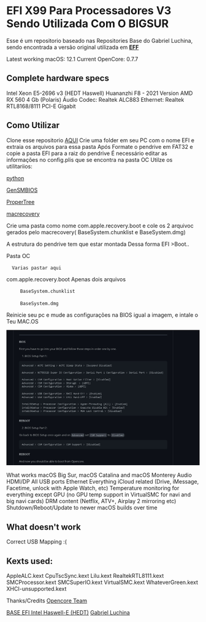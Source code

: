 # EFI X99 Para Processadores V3 Sendo Utilizada Com O BIGSUR

Esse é um repositorio baseado nas Repositories Base do  Gabriel Luchina, sendo encontrada a versão  original utilizada em  **[EFF](https://github.com/luchina-gabriel/EFI-X99-HUANANZHI-F8-INTEL-XEON-V3-RX-580-8GB)**

Latest working macOS: 12.1
Current OpenCore: 0.7.7

## Complete hardware specs

Intel Xeon E5-2696 v3 (HEDT Haswell)
Huananzhi F8 - 2021 Version
AMD RX 560 4 Gb (Polaris)
Áudio Codec: Realtek ALC883
Ethernet: Realtek RTL8168/8111 PCI-E Gigabit



## Como Utilizar

Clone esse repositorio  [AQUI](https://github.com/ellcj/EFI/archive/refs/heads/master.zip)
Crie uma folder em seu PC com o nome EFI e extraia os arquivos para essa pasta
Após Formate o pendrive em FAT32 e copie a pasta EFI para a raiz do pendrive
É necessário editar as informações no config.plis que se encontra na pasta OC
Utilze os utilitariios:
  
   [python](https://www.python.org/)
 
   [GenSMBIOS](https://github.com/corpnewt/GenSMBIOS) 

   [ProperTree](https://github.com/corpnewt/ProperTree) 

   [macrecovery](https://github.com/acidanthera/OpenCorePkg/releases)
   
Crie uma pasta como nome com.apple.recovery.boot e cole os 2 arquivoc gerados pelo macrecovery( BaseSystem.chunklist e BaseSystem.dmg)   
   
   A estrutura do pendrive tem que estar montada Dessa forma 
    EFI >Boot..

 Pasta OC

      Varias pastar aqui
        
      
  com.apple.recovery.boot Apenas dois arquivos

         BaseSystem.chunklist

         BaseSystem.dmg
      

Reinicie seu pc e mude as configurações na BIOS igual a imagem, e intale o Teu MAC.OS

![alt text](src/image.jpg)


What works
macOS Big Sur, macOS Catalina and macOS Monterey
Audio
HDMI/DP
All USB ports
Ethernet
Everything iCloud related (Drive, iMessage, Facetime, unlock with Apple Watch, etc)
Temperature monitoring for everything except GPU (no GPU temp support in VirtualSMC for navi and big navi cards)
DRM content (Netflix, ATV+, Airplay 2 mirroring etc)
Shutdown/Reboot/Update to newer macOS builds over time

## What doesn't work
Correct USB Mapping :(

## Kexts used:
AppleALC.kext
CpuTscSync.kext
Lilu.kext
RealtekRTL8111.kext
SMCProcessor.kext
SMCSuperIO.kext
VirtualSMC.kext
WhateverGreen.kext
XHCI-unsupported.kext


Thanks/Credits
[Opencore Team](https://dortania.github.io/getting-started/)

[BASE EFI Intel Haswell-E (HEDT)](https://github.com/luchina-gabriel/BASE-EFI-INTEL-HEDT-4THGEN-X99-HASWELL-E)
[Gabriel Luchina](https://www.youtube.com/c/GabrielLuchina)
